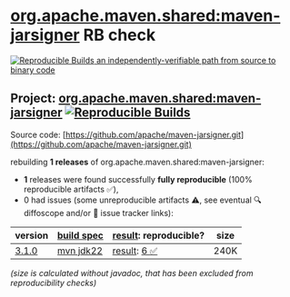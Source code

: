 [org.apache.maven.shared:maven-jarsigner](https://central.sonatype.com/artifact/org.apache.maven.shared/maven-jarsigner/versions) RB check
=======

[![Reproducible Builds](https://reproducible-builds.org/images/logos/rb.svg) an independently-verifiable path from source to binary code](https://reproducible-builds.org/)

## Project: [org.apache.maven.shared:maven-jarsigner](https://central.sonatype.com/artifact/org.apache.maven.shared/maven-jarsigner/versions) [![Reproducible Builds](https://img.shields.io/endpoint?url=https://raw.githubusercontent.com/jvm-repo-rebuild/reproducible-central/master/content/org/apache/maven/shared/maven-jarsigner/badge.json)](https://github.com/jvm-repo-rebuild/reproducible-central/blob/master/content/org/apache/maven/shared/maven-jarsigner/README.md)

Source code: [https://github.com/apache/maven-jarsigner.git](https://github.com/apache/maven-jarsigner.git)

rebuilding **1 releases** of org.apache.maven.shared:maven-jarsigner:
- **1** releases were found successfully **fully reproducible** (100% reproducible artifacts :white_check_mark:),
- 0 had issues (some unreproducible artifacts :warning:, see eventual :mag: diffoscope and/or :memo: issue tracker links):

| version | [build spec](/BUILDSPEC.md) | [result](https://reproducible-builds.org/docs/jvm/): reproducible? | size |
| -- | --------- | ------ | -- |
| [3.1.0](https://central.sonatype.com/artifact/org.apache.maven.shared/maven-jarsigner/3.1.0/pom) | [mvn jdk22](maven-jarsigner-3.1.0.buildspec) | [result](maven-jarsigner-3.1.0.buildinfo): [6 :white_check_mark: ](maven-jarsigner-3.1.0.buildcompare) | 240K |

<i>(size is calculated without javadoc, that has been excluded from reproducibility checks)</i>
